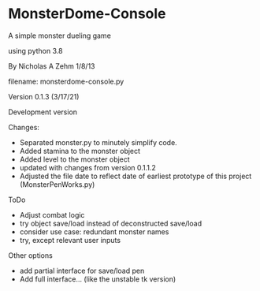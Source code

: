 # MonsterDome-Console
A simple monster dueling game

using python 3.8

By Nicholas A Zehm 1/8/13

filename: monsterdome-console.py

Version 0.1.3 (3/17/21)

Development version

Changes:
* Separated monster.py to minutely simplify code.
* Added stamina to the monster object
* Added level to the monster object
* updated with changes from version 0.1.1.2
* Adjusted the file date to reflect date of earliest prototype of this project (MonsterPenWorks.py)

ToDo
* Adjust combat logic
* try object save/load instead of deconstructed save/load
* consider use case: redundant monster names
* try, except relevant user inputs

Other options
* add partial interface for save/load pen
* Add full interface... (like the unstable tk version)

